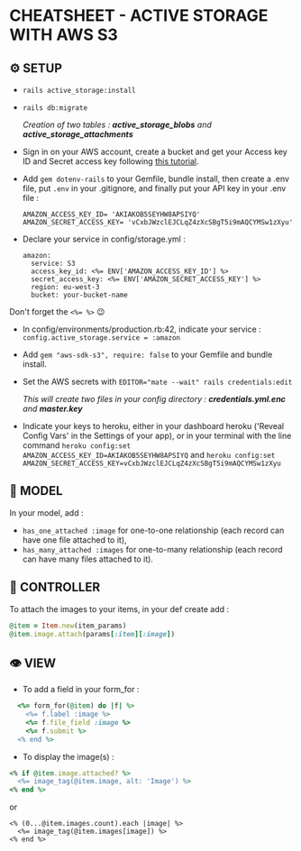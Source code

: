 # CHEATSHEET - ACTIVE STORAGE WITH AWS S3

## ⚙️ SETUP

* `rails active_storage:install`
* `rails db:migrate`

  *Creation of two tables : __active_storage_blobs__ and __active_storage_attachments__*
* Sign in on your AWS account, create a bucket and get your Access key ID and Secret access key following [this tutorial][tuto active storage]. 
* Add `gem dotenv-rails` to your Gemfile, bundle install, then create a .env file, put `.env` in your .gitignore, and finally put your API key in your .env file :
  ```
  AMAZON_ACCESS_KEY_ID= 'AKIAKOB5SEYHW8APSIYQ'
  AMAZON_SECRET_ACCESS_KEY= 'vCxbJWzclEJCLqZ4zXcSBgT5i9mAQCYMSw1zXyu'
  ```
* Declare your service in config/storage.yml :
  ```
  amazon:
    service: S3
    access_key_id: <%= ENV['AMAZON_ACCESS_KEY_ID'] %>
    secret_access_key: <%= ENV['AMAZON_SECRET_ACCESS_KEY'] %>
    region: eu-west-3
    bucket: your-bucket-name
  ```
 Don't forget the `<%= %>` 😉
* In config/environments/production.rb:42, indicate your service :
  `config.active_storage.service = :amazon`
* Add `gem "aws-sdk-s3", require: false` to your Gemfile and bundle install.
* Set the AWS secrets with `EDITOR="mate --wait" rails credentials:edit`

  *This will create two files in your config directory : __credentials.yml.enc__ and __master.key__*
* Indicate your keys to heroku, either in your dashboard heroku ('Reveal Config Vars' in the Settings of your app), or in your terminal with the line command `heroku config:set AMAZON_ACCESS_KEY_ID=AKIAKOB5SEYHW8APSIYQ` and `heroku config:set AMAZON_SECRET_ACCESS_KEY=vCxbJWzclEJCLqZ4zXcSBgT5i9mAQCYMSw1zXyu`

## 🔧 MODEL

In your model, add :
* `has_one_attached :image` for one-to-one relationship (each record can have one file attached to it),
* `has_many_attached :images` for one-to-many relationship (each record can have many files attached to it).

## 📏 CONTROLLER

To attach the images to your items, in your def create add :
```ruby
@item = Item.new(item_params)
@item.image.attach(params[:item][:image])
```

## 👁 VIEW

* To add a field in your form_for :
```ruby
  <%= form_for(@item) do |f| %>
    <%= f.label :image %>
    <%= f.file_field :image %>
    <%= f.submit %>
  <% end %>
```
* To display the image(s) :
```ruby
<% if @item.image.attached? %>
  <%= image_tag(@item.image, alt: 'Image') %>
<% end %>
```
or
```
<% (0...@item.images.count).each |image| %>
  <%= image_tag(@item.images[image]) %>
<% end %>
```


[tuto active storage]: https://medium.com/alturasoluciones/setting-up-rails-5-active-storage-with-amazon-s3-3d158cf021ff

